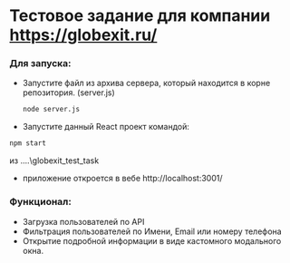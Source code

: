 # Тестовое задание для компании https://globexit.ru/
### Для запуска:
- Запустите файл из архива сервера, который находится в корне репозитория. (server.js)
  ``` cmd
  node server.js
  ```
- Запустите данный React проект командой:
``` cmd
npm start
```
из ....\globexit_test_task
- приложение откроется в вебе http://localhost:3001/
### Функционал:
- Загрузка пользователей по API
- Фильтрация пользователей по Имени, Email или номеру телефона
- Открытие подробной информации в виде кастомного модального окна.

